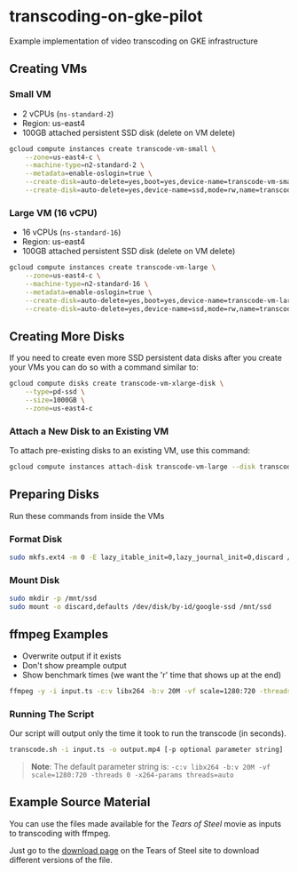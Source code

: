 # transcoding-on-gke-pilot
Example implementation of video transcoding on GKE infrastructure

## Creating VMs

### Small VM
- 2 vCPUs (`ns-standard-2`)
- Region: us-east4
- 100GB attached persistent SSD disk (delete on VM delete)

```bash
gcloud compute instances create transcode-vm-small \
    --zone=us-east4-c \
    --machine-type=n2-standard-2 \
    --metadata=enable-oslogin=true \
    --create-disk=auto-delete=yes,boot=yes,device-name=transcode-vm-small,image=projects/debian-cloud/global/images/debian-12-bookworm-v20240617,mode=rw,size=10,type=projects/transcoding-on-gke-pilot/zones/us-east4-c/diskTypes/pd-balanced \
    --create-disk=auto-delete=yes,device-name=ssd,mode=rw,name=transcode-vm-small-disk,size=100,type=projects/transcoding-on-gke-pilot/zones/us-east4-c/diskTypes/pd-ssd 
```

### Large VM (16 vCPU)
- 16 vCPUs (`ns-standard-16`)
- Region: us-east4
- 100GB attached persistent SSD disk (delete on VM delete)

```bash
gcloud compute instances create transcode-vm-large \
    --zone=us-east4-c \
    --machine-type=n2-standard-16 \
    --metadata=enable-oslogin=true \
    --create-disk=auto-delete=yes,boot=yes,device-name=transcode-vm-large,image=projects/debian-cloud/global/images/debian-12-bookworm-v20240617,mode=rw,size=10,type=projects/transcoding-on-gke-pilot/zones/us-east4-c/diskTypes/pd-balanced \
    --create-disk=auto-delete=yes,device-name=ssd,mode=rw,name=transcode-vm-large-disk,size=100,type=projects/transcoding-on-gke-pilot/zones/us-east4-c/diskTypes/pd-ssd
```

## Creating More Disks

If you need to create even more SSD persistent data disks after you create your VMs you can do so with a command similar to:

```bash
gcloud compute disks create transcode-vm-xlarge-disk \
    --type=pd-ssd \
    --size=1000GB \
    --zone=us-east4-c
```

### Attach a New Disk to an Existing VM

To attach pre-existing disks to an existing VM, use this command:

```bash
gcloud compute instances attach-disk transcode-vm-large --disk transcode-vm-xlarge-disk --zone us-east4-c
```

## Preparing Disks
Run these commands from inside the VMs

### Format Disk
```bash
sudo mkfs.ext4 -m 0 -E lazy_itable_init=0,lazy_journal_init=0,discard /dev/disk/by-id/google-ssd
```

### Mount Disk
```bash
sudo mkdir -p /mnt/ssd
sudo mount -o discard,defaults /dev/disk/by-id/google-ssd /mnt/ssd
```

## ffmpeg Examples

- Overwrite output if it exists
- Don't show preample output
- Show benchmark times (we want the 'r' time that shows up at the end)

```bash
ffmpeg -y -i input.ts -c:v libx264 -b:v 20M -vf scale=1280:720 -threads 0 -x264-params threads=auto -benchmark output.mp4
```

### Running The Script

Our script will output only the time it took to run the transcode (in seconds).

```bash
transcode.sh -i input.ts -o output.mp4 [-p optional parameter string]
```
> **Note**: The default parameter string is: `-c:v libx264 -b:v 20M -vf scale=1280:720 -threads 0 -x264-params threads=auto`

## Example Source Material

You can use the files made available for the *Tears of Steel* movie as inputs to transcoding with ffmpeg.

Just go to the [download page](https://mango.blender.org/download) on the Tears of Steel site to download different versions of the file.



